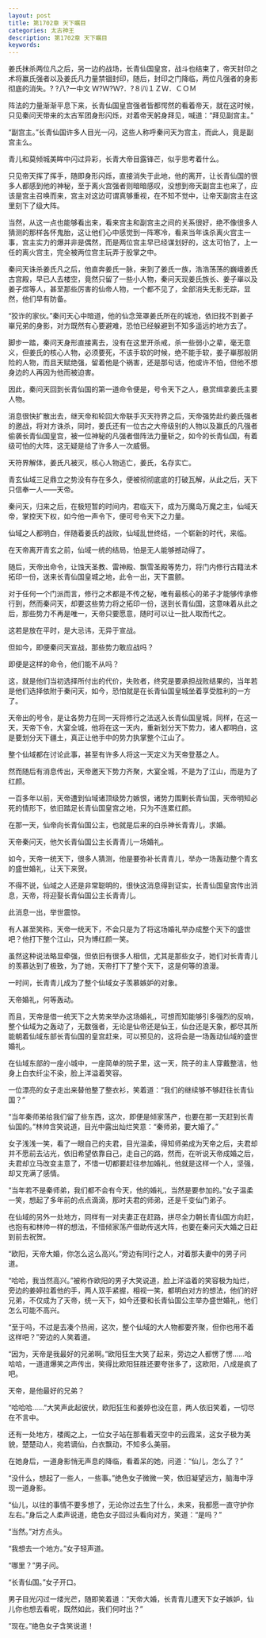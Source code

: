 ```yaml
---
layout: post
title: 第1702章 天下瞩目
categories: 太古神王
description: 第1702章 天下瞩目
keywords:
---
```


姜氏抹杀两位凡之后，另一边的战场，长青仙国皇宫，战斗也结束了，帝天封印之术将赢氏强者以及姜氏凡力量禁锢封印，随后，封印之门降临，两位凡强者的身影彻底的消失。?  ?八?一中文 Ｗ?Ｗ?Ｗ?．?８㈧１ＺＷ．ＣＯＭ

阵法的力量渐渐平息下来，长青仙国皇宫强者皆都愕然的看着帝天，就在这时候，只见秦问天带来的太古军团身形闪烁，对着帝天躬身拜见，喊道：“拜见副宫主。”

“副宫主。”长青仙国许多人目光一闪，这些人称呼秦问天为宫主，而此人，竟是副宫主么。

青儿和莫倾城美眸中闪过异彩，长青大帝目露锋芒，似乎思考着什么。

只见帝天挥了挥手，随即身形闪烁，直接消失于此地，他的离开，让长青仙国的很多人都感到他的神秘，至于离火宫强者则暗暗感叹，没想到帝天副宫主也来了，应该是宫主召唤而来，宫主对这边可谓真够重视，在不知不觉中，让帝天副宫主在这里刻下了级大阵。

当然，从这一点也能够看出来，看来宫主和副宫主之间的关系很好，绝不像很多人猜测的那样各怀鬼胎，这让他们心中感觉到一阵寒冷，看来当年诛杀离火宫主一事，宫主实力的爆并非是偶然，而是两位宫主早已经谋划好的，这太可怕了，上一任的离火宫主，完全被两位宫主玩弄于股掌之中。

秦问天诛杀姜氏凡之后，他直奔姜氏一脉，来到了姜氏一族，浩浩荡荡的巍峨姜氏古宫殿，早已人去楼空，竟然只留了一些小人物，秦问天现姜氏族长、姜子崋以及姜子煜等人，甚至那些厉害的仙帝人物，一个都不见了，全部消失无影无踪，显然，他们早有防备。

“狡诈的家伙。”秦问天心中暗道，他的仙念笼罩姜氏所在的城池，依旧找不到姜子崋兄弟的身影，对方既然有心要避难，恐怕已经躲避到不知多遥远的地方去了。

脚步一踏，秦问天身形直接离去，没有在这里开杀戒，杀一些弱小之辈，毫无意义，但姜氏的核心人物，必须要死，不该手软的时候，绝不能手软，姜子崋那般阴险的人物，而且天赋绝强，留着他是个祸害，还是那句话，他或许不怕，但他不想身边的人再因为他而被迫害。

因此，秦问天回到长青仙国的第一道命令便是，号令天下之人，悬赏缉拿姜氏主要人物。

消息很快扩散出去，继天帝和轮回大帝联手灭天符界之后，天帝强势赴约姜氏强者的邀战，将对方诛杀，同时，姜氏还有一位古之大帝级别的人物以及赢氏的凡强者偷袭长青仙国皇宫，被一位神秘的凡强者借阵法力量斩之，如今的长青仙国，有着级可怕的大阵，这无疑是给了许多人一次威慑。

天符界解体，姜氏凡被灭，核心人物逃亡，姜氏，名存实亡。

青玄仙域三足鼎立之势没有存在多久，便被彻彻底底的打破瓦解，从此之后，天下只信奉一人——天帝。

秦问天，归来之后，在极短暂的时间内，君临天下，成为万魔岛万魔之主，仙域天帝，掌控天下权，如今他一声令下，便可号令天下之力量。

仙域之人都明白，伴随着姜氏的战败，仙域乱世终结，一个崭新的时代，来临。

在天帝离开青玄之前，仙域一统的结局，怕是无人能够撼动得了。

随后，天帝出命令，让蚀天圣教、雷神殿、飘雪圣殿等势力，将门内修行古籍法术拓印一份，送来长青仙国皇城之地，此令一出，天下震颤。

对于任何一个门派而言，修行之术都是不传之秘，唯有最核心的弟子才能够传承修行到，然而秦问天，却要这些势力将之拓印一份，送到长青仙国，这意味着从此之后，那些势力不再是唯一，天帝只要愿意，随时可以让一批人取而代之。

这若是放在平时，是大忌讳，无异于宣战。

但如今，即便秦问天宣战，那些势力敢应战吗？

即便是这样的命令，他们能不从吗？

这，就是他们当初选择所付出的代价，失败者，终究是要承担战败结果的，当年若是他们选择依附于秦问天，如今，恐怕就是在长青仙国皇城坐着享受胜利的一方了。

天帝出的号令，是让各势力在同一天将修行之法送入长青仙国皇城，同样，在这一天，天帝下令，大宴全城，他将在这一天内，重新划分天下势力，诸人都明白，这是要划分天下疆土，真正让他手中的势力执掌整个江山了。

整个仙域都在讨论此事，甚至有许多人将这一天定义为天帝登基之人。

然而随后有消息传出，天帝邀天下势力齐聚，大宴全城，不是为了江山，而是为了红颜。

一百多年以前，天帝遭到仙域诸顶级势力嫉恨，诸势力围剿长青仙国，天帝明知必死的情形下，依旧踏足长青仙国皇宫之地，只为不连累红颜。

在那一天，仙帝向长青仙国公主，也就是后来的白杀神长青青儿，求婚。

天帝秦问天，他欠长青仙国公主长青青儿一场婚礼。

如今，天帝一统天下，很多人猜测，他是要弥补长青青儿，举办一场轰动整个青玄的盛世婚礼，让天下来贺。

不得不说，仙域之人还是非常聪明的，很快这消息得到证实，长青仙国皇宫传出消息，天帝，将迎娶长青仙国公主长青青儿。

此消息一出，举世震惊。

有人甚至笑称，天帝一统天下，不会只是为了将这场婚礼举办成整个天下的盛世吧？他打下整个江山，只为博红颜一笑。

虽然这种说法略显牵强，但依旧有很多人相信，尤其是那些女子，她们对长青青儿的羡慕达到了极致，为了她，天帝打下了整个天下，这是何等的浪漫。

一时间，长青青儿成为了整个仙域女子羡慕嫉妒的对象。

天帝婚礼，何等轰动。

而且，天帝是借一统天下之大势来举办这场婚礼，可想而知能够引多强烈的反响，整个仙域为之轰动了，无数强者，无论是仙帝还是仙王，仙台还是天象，都尽其所能朝着仙域东部长青仙国的皇宫赶来，可以预见的，这将会是一场轰动仙域的盛世婚礼。

在仙域东部的一座小城中，一座简单的院子里，这一天，院子的主人穿戴整洁，他身上白衣纤尘不染，脸上洋溢着笑容。

一位漂亮的女子走出来替他整了整衣衫，笑着道：“我们的继续够不够赶往长青仙国？”

“当年秦师弟给我们留了些东西，这次，即便是倾家荡产，也要在那一天赶到长青仙国的。”林帅含笑说道，目光中露出灿烂笑意：“秦师弟，要大婚了。”

女子浅浅一笑，看了一眼自己的夫君，目光温柔，得知师弟成为天帝之后，夫君却并不愿前去沾光，依旧希望依靠自己，走自己的路，然而，在听说天帝成婚之后，夫君却立马改变主意了，不惜一切都要赶往参加婚礼，他就是这样一个人，坚强，却又充满了感情。

“当年若不是秦师弟，我们都不会有今天，他的婚礼，当然是要参加的。”女子温柔一笑，想起了多年前的点点滴滴，那时夫君的师弟，还是千变仙门弟子。

在仙域的另外一处地方，同样有一对夫妻正在赶路，拼尽全力朝长青仙国方向赶，也抱有和林帅一样的想法，不惜倾家荡产借助传送大阵，也要在秦问天大婚之日赶到前去祝贺。

“欧阳，天帝大婚，你怎么这么高兴。”旁边有同行之人，对着那夫妻中的男子问道。

“哈哈，我当然高兴。”被称作欧阳的男子大笑说道，脸上洋溢着的笑容极为灿烂，旁边的姜婷拉着他的手，两人双手紧握，相视一笑，都明白对方的想法，他们的好兄弟，不仅成为了天帝，统一天下，如今还要和长青仙国公主举办盛世婚礼，他们怎么可能不高兴。

“至于吗，不过是去凑个热闹，这次，整个仙域的大人物都要齐聚，但你也用不着这样吧？”旁边的人笑着道。

“因为，天帝是我最好的兄弟啊。”欧阳狂生大笑了起来，旁边之人都愣了愣……哈哈哈，一道道爆笑之声传出，笑得比欧阳狂胜还要夸张多了，这欧阳，八成是疯了吧。

天帝，是他最好的兄弟？

“哈哈哈……”大笑声此起彼伏，欧阳狂生和姜婷也没在意，两人依旧笑着，一切尽在不言中。

还有一处地方，楼阁之上，一位女子站在那看着天空中的云霞呆，这女子极为美貌，楚楚动人，宛若谪仙，白衣飘动，不知多么美丽。

在她身后，一道身影悄无声息的降临，看着呆的她，问道：“仙儿，怎么了？”

“没什么，想起了一些人，一些事。”绝色女子微微一笑，依旧凝望远方，脑海中浮现一道身影。

“仙儿，以往的事情不要多想了，无论你过去生了什么，未来，我都愿一直守护你左右。”身后之人柔声说道，绝色女子回过头看向对方，笑道：“是吗？”

“当然。”对方点头。

“我想去一个地方。”女子轻声道。

“哪里？”男子问。

“长青仙国。”女子开口。

男子目光闪过一缕光芒，随即笑着道：“天帝大婚，长青青儿遭天下女子嫉妒，仙儿你也想去看呢，既然如此，我们何时出？”

“现在。”绝色女子含笑说道！
